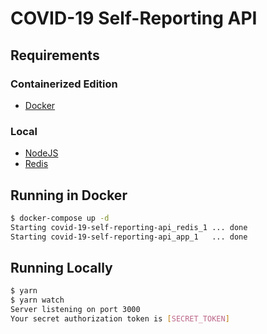 # COVID-19 Self-Reporting API

## Requirements

### Containerized Edition

- [Docker](https://www.docker.com/)

### Local

- [NodeJS](https://nodejs.org/)
- [Redis](https://redis.io/)

## Running in Docker

```bash
$ docker-compose up -d
Starting covid-19-self-reporting-api_redis_1 ... done
Starting covid-19-self-reporting-api_app_1   ... done
```

## Running Locally

```bash
$ yarn
$ yarn watch
Server listening on port 3000
Your secret authorization token is [SECRET_TOKEN]
```
